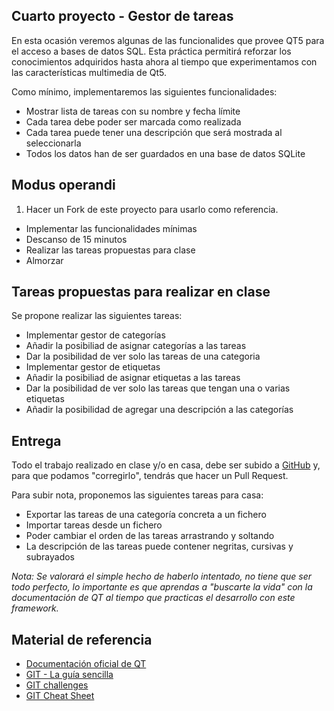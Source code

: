Cuarto proyecto - Gestor de tareas
----

En esta ocasión veremos algunas de las funcionalides que provee QT5 para el acceso a bases de datos SQL. Esta práctica permitirá reforzar los conocimientos adquiridos hasta ahora al tiempo que experimentamos con las características multimedia de Qt5.

Como mínimo, implementaremos las siguientes funcionalidades:

* Mostrar lista de tareas con su nombre y fecha límite
* Cada tarea debe poder ser marcada como realizada
* Cada tarea puede tener una descripción que será mostrada al seleccionarla
* Todos los datos han de ser guardados en una base de datos SQLite

Modus operandi
----

1. Hacer un Fork de este proyecto para usarlo como referencia.
* Implementar las funcionalidades mínimas
* Descanso de 15 minutos
* Realizar las tareas propuestas para clase
* Almorzar

Tareas propuestas para realizar en clase
----

Se propone realizar las siguientes tareas:

* Implementar gestor de categorías
* Añadir la posibiliad de asignar categorías a las tareas
* Dar la posibilidad de ver solo las tareas de una categoria
* Implementar gestor de etiquetas
* Añadir la posibiliad de asignar etiquetas a las tareas
* Dar la posibilidad de ver solo las tareas que tengan una o varias etiquetas
* Añadir la posibilidad de agregar una descripción a las categorías

Entrega
----

Todo el trabajo realizado en clase y/o en casa, debe ser subido a [GitHub] y, para que podamos "corregirlo", tendrás que hacer un Pull Request.

Para subir nota, proponemos las siguientes tareas para casa:

* Exportar las tareas de una categoría concreta a un fichero
* Importar tareas desde un fichero
* Poder cambiar el orden de las tareas arrastrando y soltando
* La descripción de las tareas puede contener negritas, cursivas y subrayados


*Nota: Se valorará el simple hecho de haberlo intentado, no tiene que ser todo perfecto, lo importante es que aprendas a "buscarte la vida" con la documentación de QT al tiempo que practicas el desarrollo con este framework.* 

Material de referencia
----

* [Documentación oficial de QT]
* [GIT - La guía sencilla]
* [GIT challenges]
* [GIT Cheat Sheet]


[Documentación oficial de QT]:http://qt-project.org/doc/
[GIT challenges]:http://try.github.io/levels/1/challenges/1
[GIT Cheat Sheet]:http://www.cheat-sheets.org/saved-copy/git-cheat-sheet.pdf
[GIT - La guía sencilla]:http://rogerdudler.github.io/git-guide/index.es.html
[GitHub]:https://github.com
[cursos@igeko.es]:mailto:cursos@igeko.es
[M3U]:http://en.wikipedia.org/wiki/M3U
[PLS]:http://en.wikipedia.org/wiki/PLS_(file_format)
